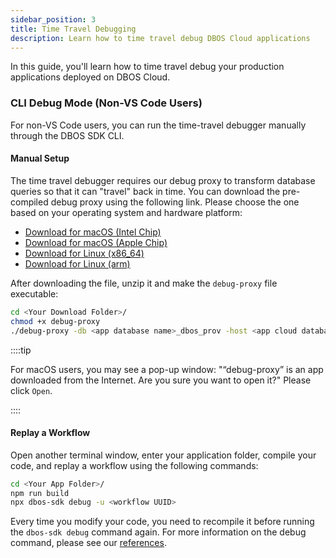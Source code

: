 ```yaml
---
sidebar_position: 3
title: Time Travel Debugging
description: Learn how to time travel debug DBOS Cloud applications
---
```


In this guide, you'll learn how to time travel debug your production applications deployed on DBOS Cloud.


### CLI Debug Mode (Non-VS Code Users)

For non-VS Code users, you can run the time-travel debugger manually through the DBOS SDK CLI.

#### Manual Setup

The time travel debugger requires our debug proxy to transform database queries so that it can "travel" back in time.
You can download the pre-compiled debug proxy using the following link. Please choose the one based on your operating system and hardware platform:

- [Download for macOS (Intel Chip)](https://dbos-releases.s3.us-east-2.amazonaws.com/debug-proxy/0.8.15-preview/debug-proxy-macos-x64-0.8.15-preview.zip)
- [Download for macOS (Apple Chip)](https://dbos-releases.s3.us-east-2.amazonaws.com/debug-proxy/0.8.15-preview/debug-proxy-macos-arm64-0.8.15-preview.zip)
- [Download for Linux (x86_64)](https://dbos-releases.s3.us-east-2.amazonaws.com/debug-proxy/0.8.15-preview/debug-proxy-linux-x64-0.8.15-preview.zip)
- [Download for Linux (arm)](https://dbos-releases.s3.us-east-2.amazonaws.com/debug-proxy/0.8.15-preview/debug-proxy-linux-arm64-0.8.15-preview.zip)

After downloading the file, unzip it and make the `debug-proxy` file executable:
```bash
cd <Your Download Folder>/
chmod +x debug-proxy
./debug-proxy -db <app database name>_dbos_prov -host <app cloud database hostname>  -password <database password> -user <database username>
```

::::tip

For macOS users, you may see a pop-up window: "“debug-proxy” is an app downloaded from the Internet. Are you sure you want to open it?" Please click `Open`.

::::

#### Replay a Workflow

Open another terminal window, enter your application folder, compile your code, and replay a workflow using the following commands:
```bash
cd <Your App Folder>/
npm run build
npx dbos-sdk debug -u <workflow UUID>
```

Every time you modify your code, you need to recompile it before running the `dbos-sdk debug` command again.
For more information on the debug command, please see our [references](../api-reference/cli.md#npx-dbos-sdk-debug).